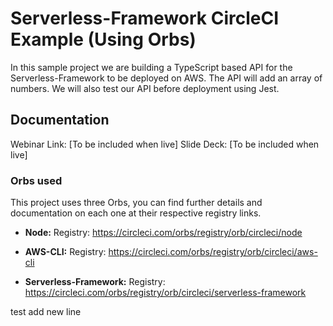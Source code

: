 # Serverless-Framework CircleCI Example (Using Orbs)

In this sample project we are building a TypeScript based API for the Serverless-Framework to be deployed on AWS. The API will add an array of numbers. We will also test our API before deployment using Jest.

## Documentation
Webinar Link: [To be included when live]
Slide Deck: [To be included when live]

### Orbs used

This project uses three Orbs, you can find further details and documentation on each one at their respective registry links.

* **Node:**
Registry: https://circleci.com/orbs/registry/orb/circleci/node


* **AWS-CLI:**
Registry: https://circleci.com/orbs/registry/orb/circleci/aws-cli

* **Serverless-Framework:**
Registry: https://circleci.com/orbs/registry/orb/circleci/serverless-framework

test add new line